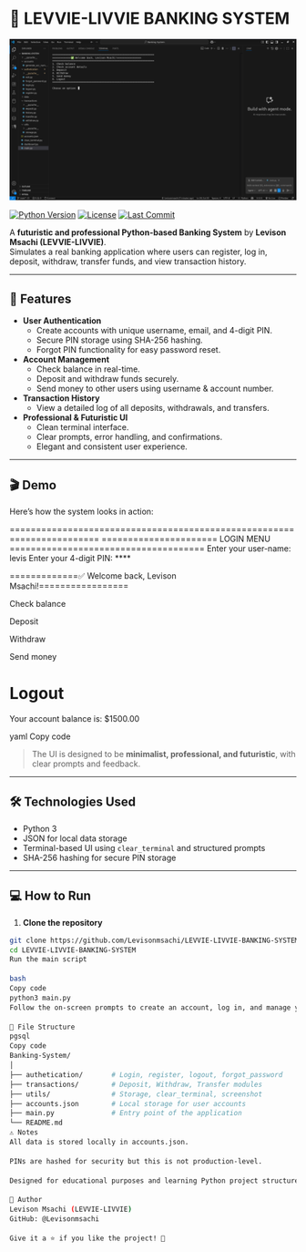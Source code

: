# 🏦 LEVVIE-LIVVIE BANKING SYSTEM

![Banking System Screenshot](https://github.com/Levisonmsachi/LEVVIE-LIVVIE-BANKING-SYSTEM/blob/main/utils/Screenshot_2025-08-28_08_20_33.png)

[![Python Version](https://img.shields.io/badge/Python-3.11-blue)](https://www.python.org/)
[![License](https://img.shields.io/badge/License-MIT-green)](https://opensource.org/licenses/MIT)
[![Last Commit](https://img.shields.io/github/last-commit/Levisonmsachi/LEVVIE-LIVVIE-BANKING-SYSTEM)](https://github.com/Levisonmsachi/LEVVIE-LIVVIE-BANKING-SYSTEM/commits/main)

A **futuristic and professional Python-based Banking System** by **Levison Msachi (LEVVIE-LIVVIE)**.  
Simulates a real banking application where users can register, log in, deposit, withdraw, transfer funds, and view transaction history.

---

## 🚀 Features

- **User Authentication**
  - Create accounts with unique username, email, and 4-digit PIN.
  - Secure PIN storage using SHA-256 hashing.
  - Forgot PIN functionality for easy password reset.
- **Account Management**
  - Check balance in real-time.
  - Deposit and withdraw funds securely.
  - Send money to other users using username & account number.
- **Transaction History**
  - View a detailed log of all deposits, withdrawals, and transfers.
- **Professional & Futuristic UI**
  - Clean terminal interface.
  - Clear prompts, error handling, and confirmations.
  - Elegant and consistent user experience.

---

## 🎬 Demo

Here’s how the system looks in action:

=======================================================================
====================== LOGIN MENU =====================================
Enter your user-name: levis
Enter your 4-digit PIN: ****

=============✅ Welcome back, Levison Msachi!=================

Check balance

Deposit

Withdraw

Send money

Logout
=======================================================================

Your account balance is: $1500.00

yaml
Copy code

> The UI is designed to be **minimalist, professional, and futuristic**, with clear prompts and feedback.

---

## 🛠️ Technologies Used

- Python 3
- JSON for local data storage
- Terminal-based UI using `clear_terminal` and structured prompts
- SHA-256 hashing for secure PIN storage

---

## 💻 How to Run

1. **Clone the repository**

```bash
git clone https://github.com/Levisonmsachi/LEVVIE-LIVVIE-BANKING-SYSTEM.git
cd LEVVIE-LIVVIE-BANKING-SYSTEM
Run the main script

bash
Copy code
python3 main.py
Follow the on-screen prompts to create an account, log in, and manage your funds.

🧩 File Structure
pgsql
Copy code
Banking-System/
│
├── authetication/       # Login, register, logout, forgot_password
├── transactions/        # Deposit, Withdraw, Transfer modules
├── utils/               # Storage, clear_terminal, screenshot
├── accounts.json        # Local storage for user accounts
├── main.py              # Entry point of the application
└── README.md
⚠️ Notes
All data is stored locally in accounts.json.

PINs are hashed for security but this is not production-level.

Designed for educational purposes and learning Python project structures.

🌟 Author
Levison Msachi (LEVVIE-LIVVIE)
GitHub: @Levisonmsachi

Give it a ⭐ if you like the project! 💙
